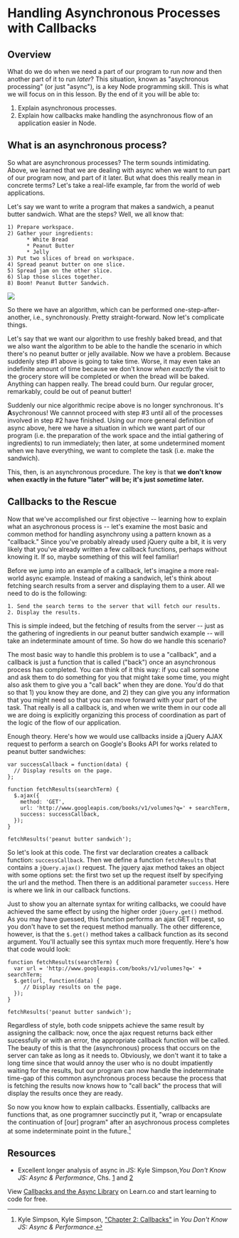 Handling Asynchronous Processes with Callbacks
===============================================

## Overview

What do we do when we need a part of our program to run *now* and then another part of it to run *later*? This situation, known as "asychronous processing" (or just "async"), is a key Node programming skill. This is what we will focus on in this lesson. By the end of it you will be able to:

1. Explain asynchronous processes.
2. Explain how callbacks make handling the asynchronous flow of an application easier in Node.

## What is an asynchronous process?

So what are asynchronous processes? The term sounds intimidating. Above, we learned that we are dealing with async when we want to run part of our program now, and part of it later. But what does this really mean in concrete terms? Let's take a real-life example, far from the world of web applications.

Let's say we want to write a program that makes a sandwich, a peanut butter sandwich. What are the steps? Well, we all know that:

```
1) Prepare workspace.  
2) Gather your ingredients:   
      * White Bread
      * Peanut Butter
      * Jelly
3) Put two slices of bread on workspace.
4) Spread peanut butter on one slice.
5) Spread jam on the other slice.
6) Slap those slices together.
8) Boom! Peanut Butter Sandwich.
```

![](https://curriculum-content.s3.amazonaws.com/node-js/peanutbutter.gif)

So there we have an algorithm, which can be performed one-step-after-another, i.e., synchronously. Pretty straight-forward. Now let's complicate things.

Let's say that we want our algorithm to use freshly baked bread, and that we also want the algorithm to be able to the handle the scenario in which there's no peanut butter or jelly available.
Now we have a problem. Because suddenly step #1 above is going to take time. Worse, it may even take an indefinite amount of time because we don't know *when exactly* the visit to the grocery store will be completed or when the bread will be baked. Anything can happen really. The bread could burn. Our regular grocer, remarkably, could be out of peanut butter!

Suddenly our nice algorithmic recipe above is no longer synchronous. It's **A**sychronous! We cannnot proceed with step #3 until all of the processes involved in step #2 have finished. Using our more general definition of async above, here we have a situation in which we want part of our program (i.e. the preparation of the work space and the intial gathering of ingredients) to run immediately; then later, at some undetermined moment when we have everything, we want to complete the task (i.e. make the sandwich).

This, then, is an asynchronous procedure. The key is that **we don't know when exactly in the future "later" will be; it's just *sometime* later.**

## Callbacks to the Rescue

Now that we've accomplished our first objective -- learning how to explain what an asychronous process is -- let's examine the most basic and common method for handling asynchrony using a pattern known as a "callback." Since you've probably already used jQuery quite a bit, it is very likely that you've already written a few callback functions, perhaps without knowing it. If so, maybe something of this will feel familiar!

Before we jump into an example of a callback, let's imagine a more real-world async example. Instead of making a sandwich, let's think about fetching search results from a server and displaying them to a user. All we need to do is the following:

```
1. Send the search terms to the server that will fetch our results.
2. Display the results.
```

This is simple indeed, but the fetching of results from the server -- just as the gathering of ingredients in our peanut butter sandwich example -- will take an indeterminate amount of time. So how do we handle this scenario?

The most basic way to handle this problem is to use a "callback", and a callback is just a function that is called ("back") once an asynchronous process has completed. You can think of it this way: if you call someone and ask them to do something for you that might take some time, you might also ask them to give you a "call back" when they are done. You'd do that so that 1) you know they are done, and 2) they can give you any information that you might need so that you can move forward with your part of the task. That really is all a callback is, and when we write them in our code all we are doing is explicitly organizing this process of coordination as part of the logic of the flow of our application.

Enough theory. Here's how we would use callbacks inside a jQuery AJAX request to perform a search on Google's Books API for works related to peanut butter sandwiches:

```
var successCallback = function(data) {
  // Display results on the page.
};

function fetchResults(searchTerm) {
  $.ajax({
    method: 'GET',
    url: 'http://www.googleapis.com/books/v1/volumes?q=' + searchTerm,
    success: successCallback,
  });
}

fetchResults('peanut butter sandwich');
```

So let's look at this code. The first var declaration creates a callback function: `successCallback`. Then we define a function `fetchResults` that contains a `jQuery.ajax()` request. The jquery ajax method takes an object with some options set: the first two set up the request itself by specifying the url and the method. Then there is an additional parameter `success`. Here is where we link in our callback functions.

Just to show you an alternate syntax for writing callbacks, we coould have achieved the same effect by using the higher order `jQuery.get()` method. As you may have guessed, this function performs an ajax GET request, so you don't have to set the request method manually. The other difference, however, is that the `$.get()` method takes a callback function as its second argument. You'll actually see this syntax much more frequently. Here's how that code would look:

```
function fetchResults(searchTerm) {
  var url = 'http://www.googleapis.com/books/v1/volumes?q=' + searchTerm;
  $.get(url, function(data) {
     // Display results on the page.
  });
}

fetchResults('peanut butter sandwich');
```

Regardless of style, both code snippets achieve the same result by assigning the callback: now, once the ajax request returns back either sucessfully or with an error, the appropriate callback function will be called. The beauty of this is that the (asynchronous) process that occurs on the server can take as long as it needs to. Obviously, we don't want it to take a long time since that would annoy the user who is no doubt impatiently waiting for the results, but our program can now handle the indeterminate time-gap of this common asynchronous process because the process that is fetching the results now knows how to "call back" the process that will display the results once they are ready.

So now you know how to explain callbacks. Essentially, callbacks are functions that, as one programner succinctly put it, "wrap or encapsulate the continuation of [our] program" after an asychronous process completes at some indeterminate point in the future.[^1]

## Resources

* Excellent longer analysis of async in JS: Kyle Simpson,*You Don't Know JS: Async & Performance*, Chs. [1](https://github.com/getify/You-Dont-Know-JS/blob/master/async%20&%20performance/ch1.md) and [2](https://github.com/getify/You-Dont-Know-JS/blob/master/async%20&%20performance/ch2.md)

[^1]: Kyle Simpson, Kyle Simpson, ["Chapter 2: Callbacks"](https://github.com/getify/You-Dont-Know-JS/blob/master/async%20&%20performance/ch1.md) in *You Don't Know JS: Async & Performance*.

<p class='util--hide'>View <a href='https://learn.co/lessons/node-js-callbacks-readme'>Callbacks and the Async Library</a> on Learn.co and start learning to code for free.</p>
